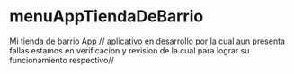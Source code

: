 # menuAppTiendaDeBarrio
Mi tienda de barrio App
// aplicativo en desarrollo por la cual aun presenta fallas estamos en verificacion y revision de la cual para lograr su funcionamiento respectivo//
